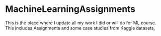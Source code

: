 # MachineLearningAssignments
This is the place where I update all my work I did or will do for ML course. This includes Assignments and some case studies from Kaggle datasets,
